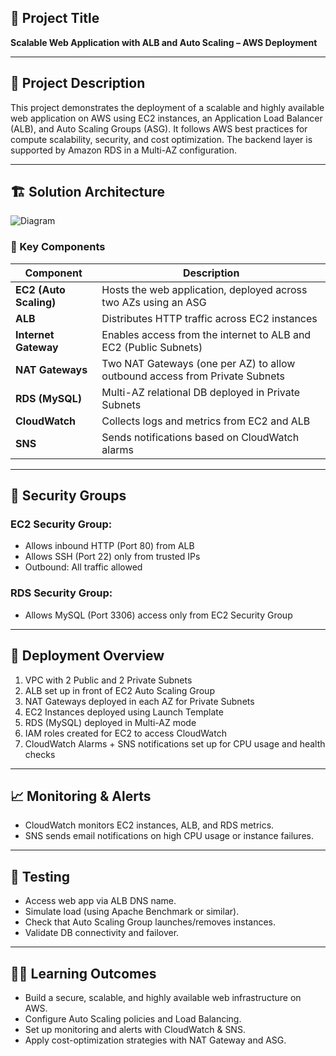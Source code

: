 ## 📌 Project Title
**Scalable Web Application with ALB and Auto Scaling – AWS Deployment**

---

## 🧠 Project Description

This project demonstrates the deployment of a scalable and highly available web application on AWS using EC2 instances, an Application Load Balancer (ALB), and Auto Scaling Groups (ASG). It follows AWS best practices for compute scalability, security, and cost optimization. The backend layer is supported by Amazon RDS in a Multi-AZ configuration.

---

## 🏗️ Solution Architecture

![Diagram](https://github.com/user-attachments/assets/73a16538-51fc-4cdb-9162-f63ce83e586a)


### 🧱 Key Components

| Component              | Description                                                                 |
|------------------------|-----------------------------------------------------------------------------|
| **EC2 (Auto Scaling)** | Hosts the web application, deployed across two AZs using an ASG             |
| **ALB**                | Distributes HTTP traffic across EC2 instances                               |
| **Internet Gateway**   | Enables access from the internet to ALB and EC2 (Public Subnets)            |
| **NAT Gateways**       | Two NAT Gateways (one per AZ) to allow outbound access from Private Subnets |
| **RDS (MySQL)**        | Multi-AZ relational DB deployed in Private Subnets                          |
| **CloudWatch**         | Collects logs and metrics from EC2 and ALB                                  |
| **SNS**                | Sends notifications based on CloudWatch alarms                              |

---

## 🔐 Security Groups

### EC2 Security Group:
- Allows inbound HTTP (Port 80) from ALB
- Allows SSH (Port 22) only from trusted IPs
- Outbound: All traffic allowed

### RDS Security Group:
- Allows MySQL (Port 3306) access only from EC2 Security Group

---

## 🚀 Deployment Overview

1. VPC with 2 Public and 2 Private Subnets
2. ALB set up in front of EC2 Auto Scaling Group
3. NAT Gateways deployed in each AZ for Private Subnets
4. EC2 Instances deployed using Launch Template
5. RDS (MySQL) deployed in Multi-AZ mode
6. IAM roles created for EC2 to access CloudWatch
7. CloudWatch Alarms + SNS notifications set up for CPU usage and health checks

---

## 📈 Monitoring & Alerts

- CloudWatch monitors EC2 instances, ALB, and RDS metrics.
- SNS sends email notifications on high CPU usage or instance failures.

---

## 🧪 Testing

- Access web app via ALB DNS name.
- Simulate load (using Apache Benchmark or similar).
- Check that Auto Scaling Group launches/removes instances.
- Validate DB connectivity and failover.

---


## 👨‍🎓 Learning Outcomes

- Build a secure, scalable, and highly available web infrastructure on AWS.
- Configure Auto Scaling policies and Load Balancing.
- Set up monitoring and alerts with CloudWatch & SNS.
- Apply cost-optimization strategies with NAT Gateway and ASG.
